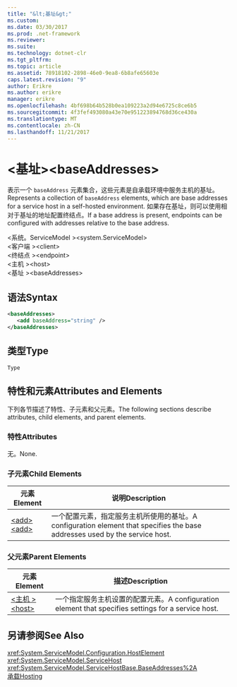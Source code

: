 ```yaml
---
title: "&lt;基址&gt;"
ms.custom: 
ms.date: 03/30/2017
ms.prod: .net-framework
ms.reviewer: 
ms.suite: 
ms.technology: dotnet-clr
ms.tgt_pltfrm: 
ms.topic: article
ms.assetid: 78918102-2898-46e0-9ea8-6b8afe65603e
caps.latest.revision: "9"
author: Erikre
ms.author: erikre
manager: erikre
ms.openlocfilehash: 4bf698b64b528b0ea109223a2d94e6725c8ce6b5
ms.sourcegitcommit: 4f3fef493080a43e70e951223894768d36ce430a
ms.translationtype: MT
ms.contentlocale: zh-CN
ms.lasthandoff: 11/21/2017
---
```

# <a name="ltbaseaddressesgt"></a><span data-ttu-id="ce0c8-102">&lt;基址&gt;</span><span class="sxs-lookup"><span data-stu-id="ce0c8-102">&lt;baseAddresses&gt;</span></span>
<span data-ttu-id="ce0c8-103">表示一个 `baseAddress` 元素集合，这些元素是自承载环境中服务主机的基址。</span><span class="sxs-lookup"><span data-stu-id="ce0c8-103">Represents a collection of `baseAddress` elements, which are base addresses for a service host in a self-hosted environment.</span></span> <span data-ttu-id="ce0c8-104">如果存在基址，则可以使用相对于基址的地址配置终结点。</span><span class="sxs-lookup"><span data-stu-id="ce0c8-104">If a base address is present, endpoints can be configured with addresses relative to the base address.</span></span>  
  
 <span data-ttu-id="ce0c8-105">\<系统。ServiceModel ></span><span class="sxs-lookup"><span data-stu-id="ce0c8-105">\<system.ServiceModel></span></span>  
<span data-ttu-id="ce0c8-106">\<客户端 ></span><span class="sxs-lookup"><span data-stu-id="ce0c8-106">\<client></span></span>  
<span data-ttu-id="ce0c8-107">\<终结点 ></span><span class="sxs-lookup"><span data-stu-id="ce0c8-107">\<endpoint></span></span>  
<span data-ttu-id="ce0c8-108">\<主机 ></span><span class="sxs-lookup"><span data-stu-id="ce0c8-108">\<host></span></span>  
<span data-ttu-id="ce0c8-109">\<基址 ></span><span class="sxs-lookup"><span data-stu-id="ce0c8-109">\<baseAddresses></span></span>  
  
## <a name="syntax"></a><span data-ttu-id="ce0c8-110">语法</span><span class="sxs-lookup"><span data-stu-id="ce0c8-110">Syntax</span></span>  
  
```xml  
<baseAddresses>  
   <add baseAddress="string" />  
</baseAddresses>  
```  
  
## <a name="type"></a><span data-ttu-id="ce0c8-111">类型</span><span class="sxs-lookup"><span data-stu-id="ce0c8-111">Type</span></span>  
 `Type`  
  
## <a name="attributes-and-elements"></a><span data-ttu-id="ce0c8-112">特性和元素</span><span class="sxs-lookup"><span data-stu-id="ce0c8-112">Attributes and Elements</span></span>  
 <span data-ttu-id="ce0c8-113">下列各节描述了特性、子元素和父元素。</span><span class="sxs-lookup"><span data-stu-id="ce0c8-113">The following sections describe attributes, child elements, and parent elements.</span></span>  
  
### <a name="attributes"></a><span data-ttu-id="ce0c8-114">特性</span><span class="sxs-lookup"><span data-stu-id="ce0c8-114">Attributes</span></span>  
 <span data-ttu-id="ce0c8-115">无。</span><span class="sxs-lookup"><span data-stu-id="ce0c8-115">None.</span></span>  
  
### <a name="child-elements"></a><span data-ttu-id="ce0c8-116">子元素</span><span class="sxs-lookup"><span data-stu-id="ce0c8-116">Child Elements</span></span>  
  
|<span data-ttu-id="ce0c8-117">元素</span><span class="sxs-lookup"><span data-stu-id="ce0c8-117">Element</span></span>|<span data-ttu-id="ce0c8-118">说明</span><span class="sxs-lookup"><span data-stu-id="ce0c8-118">Description</span></span>|  
|-------------|-----------------|  
|[<span data-ttu-id="ce0c8-119">\<add></span><span class="sxs-lookup"><span data-stu-id="ce0c8-119">\<add></span></span>](../../../../../docs/framework/configure-apps/file-schema/wcf/add-of-baseaddresses.md)|<span data-ttu-id="ce0c8-120">一个配置元素，指定服务主机所使用的基址。</span><span class="sxs-lookup"><span data-stu-id="ce0c8-120">A configuration element that specifies the base addresses used by the service host.</span></span>|  
  
### <a name="parent-elements"></a><span data-ttu-id="ce0c8-121">父元素</span><span class="sxs-lookup"><span data-stu-id="ce0c8-121">Parent Elements</span></span>  
  
|<span data-ttu-id="ce0c8-122">元素</span><span class="sxs-lookup"><span data-stu-id="ce0c8-122">Element</span></span>|<span data-ttu-id="ce0c8-123">描述</span><span class="sxs-lookup"><span data-stu-id="ce0c8-123">Description</span></span>|  
|-------------|-----------------|  
|[<span data-ttu-id="ce0c8-124">\<主机 ></span><span class="sxs-lookup"><span data-stu-id="ce0c8-124">\<host></span></span>](../../../../../docs/framework/configure-apps/file-schema/wcf/host.md)|<span data-ttu-id="ce0c8-125">一个指定服务主机设置的配置元素。</span><span class="sxs-lookup"><span data-stu-id="ce0c8-125">A configuration element that specifies settings for a service host.</span></span>|  
  
## <a name="see-also"></a><span data-ttu-id="ce0c8-126">另请参阅</span><span class="sxs-lookup"><span data-stu-id="ce0c8-126">See Also</span></span>  
 <xref:System.ServiceModel.Configuration.HostElement>  
 <xref:System.ServiceModel.ServiceHost>  
 <xref:System.ServiceModel.ServiceHostBase.BaseAddresses%2A>  
 [<span data-ttu-id="ce0c8-127">承载</span><span class="sxs-lookup"><span data-stu-id="ce0c8-127">Hosting</span></span>](../../../../../docs/framework/wcf/feature-details/hosting.md)
